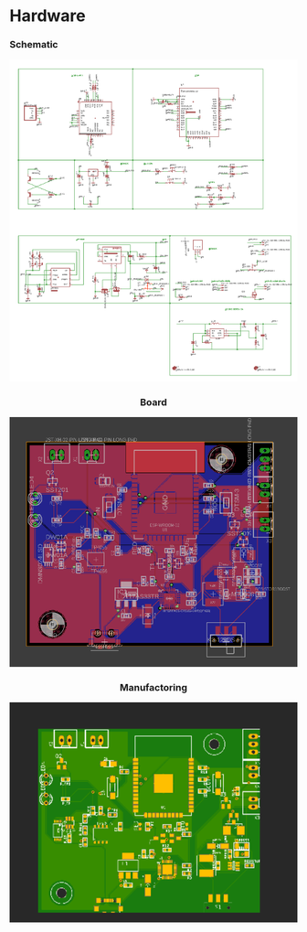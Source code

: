 # Hardware

### Schematic
<div align="center"><img alt="Block Diagram" width="580" src="Hardware/SCH.png" />

### Board
<div align="center"><img alt="Block Diagram" width="580" src="Hardware/BRD.png" />

### Manufactoring
<div align="center"><img alt="Block Diagram" width="580" src="Hardware/Manufactore.png" />